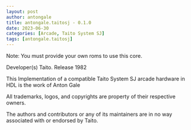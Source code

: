 ```yaml
---
layout: post
author: antongale
title: antongale.taitosj - 0.1.0
date: 2023-06-30
categories: [Arcade, Taito System SJ]
tags: [antongale.taitosj]
---
```

Note: You must provide your own roms to use this core.

Developer(s)
    Taito.
Release
    1982

This Implementation of a compatible Taito System SJ arcade hardware in HDL is the work of Anton Gale

All trademarks, logos, and copyrights are property of their respective owners.

The authors and contributors or any of its maintainers are in no way associated with or endorsed by Taito.
